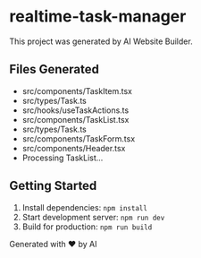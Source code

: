 # realtime-task-manager

This project was generated by AI Website Builder.

## Files Generated
- src/components/TaskItem.tsx
- src/types/Task.ts
- src/hooks/useTaskActions.ts
- src/components/TaskList.tsx
- src/types/Task.ts
- src/components/TaskForm.tsx
- src/components/Header.tsx
- Processing TaskList...

## Getting Started
1. Install dependencies: `npm install`
2. Start development server: `npm run dev`
3. Build for production: `npm run build`

Generated with ❤️ by AI
